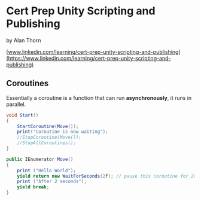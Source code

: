 # Cert Prep Unity Scripting and Publishing

by Alan Thorn

[www.linkedin.com/learning/cert-prep-unity-scripting-and-publishing](https://www.linkedin.com/learning/cert-prep-unity-scripting-and-publishing) 

## Coroutines

Essentially a coroutine is a function that can run **asynchronously**, it runs in parallel.

```csharp
void Start()
{
    StartCoroutine(Move());
    print("Coroutine is now waiting");
    //StopCoroutine(Move());
    //StopAllCoroutines();
}

public IEnumerator Move()
{
    print ("Hello World");
    yield return new WaitForSeconds(2f); // pause this coroutine for 2s
    print ("After 2 seconds");
    yield break;
}
```
